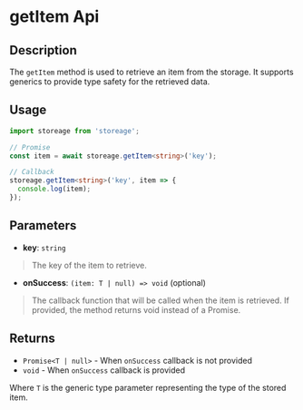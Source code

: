 # getItem Api

## Description

The `getItem` method is used to retrieve an item from the storage. It supports generics to provide type safety for the retrieved data.

## Usage

```ts
import storeage from 'storeage';

// Promise
const item = await storeage.getItem<string>('key');

// Callback
storeage.getItem<string>('key', item => {
  console.log(item);
});
```

## Parameters

- **key**: `string`

> The key of the item to retrieve.

- **onSuccess**: `(item: T | null) => void` (optional)

> The callback function that will be called when the item is retrieved. If provided, the method returns void instead of a Promise.

## Returns

- `Promise<T | null>` - When `onSuccess` callback is not provided
- `void` - When `onSuccess` callback is provided

Where `T` is the generic type parameter representing the type of the stored item.

